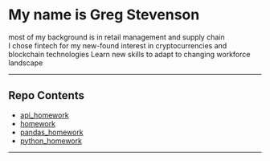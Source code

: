# My name is Greg Stevenson <br/>
most of my background is in retail management and supply chain </br>
I chose fintech for my new-found interest in cryptocurrencies and blockchain technologies
Learn new skills to adapt to changing workforce landscape <br/>

___
## Repo Contents <br/>
* [api_homework](api_homework)
* [homework](homework)
* [pandas_homework](pandas_homework)
* [python_homework](python_homework)
___